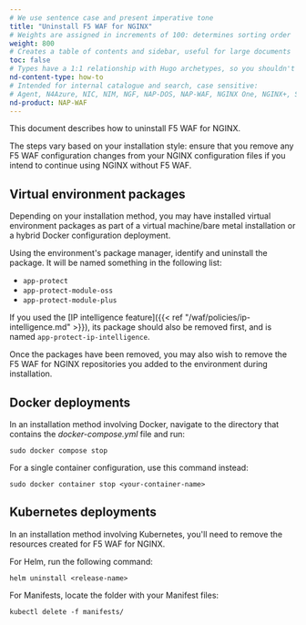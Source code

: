 ```yaml
---
# We use sentence case and present imperative tone
title: "Uninstall F5 WAF for NGINX"
# Weights are assigned in increments of 100: determines sorting order
weight: 800
# Creates a table of contents and sidebar, useful for large documents
toc: false
# Types have a 1:1 relationship with Hugo archetypes, so you shouldn't need to change this
nd-content-type: how-to
# Intended for internal catalogue and search, case sensitive:
# Agent, N4Azure, NIC, NIM, NGF, NAP-DOS, NAP-WAF, NGINX One, NGINX+, Solutions, Unit
nd-product: NAP-WAF
---
```


This document describes how to uninstall F5 WAF for NGINX.

The steps vary based on your installation style: ensure that you remove any F5 WAF configuration changes from your NGINX configuration files if you intend to continue using NGINX without F5 WAF.

## Virtual environment packages

Depending on your installation method, you may have installed virtual environment packages as part of a virtual machine/bare metal installation or a hybrid Docker configuration deployment.

Using the environment's package manager, identify and uninstall the package. It will be named something in the following list:

- `app-protect`
- `app-protect-module-oss`
- `app-protect-module-plus`

If you used the [IP intelligence feature]({{< ref "/waf/policies/ip-intelligence.md" >}}), its package should also be removed first, and is named `app-protect-ip-intelligence`.

Once the packages have been removed, you may also wish to remove the F5 WAF for NGINX repositories you added to the environment during installation.

## Docker deployments

In an installation method involving Docker, navigate to the directory that contains the _docker-compose.yml_ file and run:

```shell
sudo docker compose stop
```

For a single container configuration, use this command instead:

```shell
sudo docker container stop <your-container-name>
```

## Kubernetes deployments

In an installation method involving Kubernetes, you'll need to remove the resources created for F5 WAF for NGINX.

For Helm, run the following command:

```shell
helm uninstall <release-name>
```

For Manifests, locate the folder with your Manifest files:

```shell
kubectl delete -f manifests/
```

